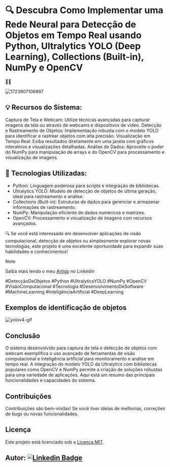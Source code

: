 # 🔍 Descubra Como Implementar uma Rede Neural para Detecção de Objetos em Tempo Real usando Python, Ultralytics YOLO (Deep Learning), Collections (Built-in), NumPy e OpenCV
 🚀📸
 
![1723907106997](https://github.com/user-attachments/assets/795e9bb9-85c0-4d8e-918c-d4162914f215)

## 💡 Recursos do Sistema:
Captura de Tela e Webcam: Utilize técnicas avançadas para capturar imagens da tela ou através de webcams e dispositivos de vídeo.
Detecção e Rastreamento de Objetos: Implementação robusta com o modelo YOLO para identificar e rastrear objetos com alta precisão.
Visualização em Tempo Real: Exiba resultados diretamente em uma janela com gráficos interativos e visualizações detalhadas.
Análise de Dados: Aproveite o poder do NumPy para manipulação de arrays e do OpenCV para processamento e visualização de imagens.

## 🔧 Tecnologias Utilizadas:
- Python: Linguagem poderosa para scripts e integração de bibliotecas.
- Ultralytics YOLO: Modelo de detecção de objetos de última geração, ideal para rastreamento e análise.
- Collections (Built-in): Estruturas de dados para gerenciar e armazenar informações de rastreamento.
- NumPy: Manipulação eficiente de dados numéricos e matrizes.
- OpenCV: Processamento e visualização de imagens com recursos avançados.

🔍 Se você está interessado em desenvolver aplicações de visão computacional, detecção de objetos ou simplesmente explorar novas tecnologias, este projeto é uma excelente oportunidade para expandir suas habilidades e conhecimentos!

> [!NOTE]
> Saiba mais lendo o meu [Artigo](https://www.linkedin.com/posts/levilucena_detecaexaetodeobjetos-python-ultralyticsyolo-activity-7230636874141204480-ReDR?utm_source=share&utm_medium=member_desktop) no Linkedin 

#DetecçãoDeObjetos #Python #UltralyticsYOLO #NumPy #OpenCV #VisãoComputacional #Tecnologia #DesenvolvimentoDeSoftware #MachineLearning #InteligênciaArtificial #DeepLearning

## Exemplos de identificação de objetos
![yolov4-gif](https://github.com/user-attachments/assets/851142cd-902a-468a-82cb-74f0df040383)

## Conclusão
O sistema desenvolvido para captura de tela e detecção de objetos com webcam exemplifica o uso avançado de ferramentas de visão computacional e inteligência artificial para monitoramento e análise em tempo real. A integração do modelo YOLO da Ultralytics com bibliotecas populares como OpenCV e NumPy permite a criação de soluções robustas para uma variedade de aplicações. Aqui está um resumo das principais funcionalidades e capacidades do sistema.

## Contribuições
Contribuições são bem-vindas! Se você tiver ideias de melhorias, correções de bugs ou novas funcionalidades.

## Licença
Este projeto está licenciado sob a [Licença MIT](LICENSE).

## Autor: [![Linkedin Badge](https://img.shields.io/badge/-LinkedIn-blue?style=flat-square&logo=Linkedin&logoColor=white&link=https://www.linkedin.com/in/levilucena/)](https://www.linkedin.com/in/levilucena/)
